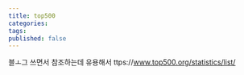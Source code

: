 ```yaml
---
title: top500
categories: 
tags: 
published: false
---
```


블ㅗ그 쓰면서 참조하는데 유용해서 
ttps://www.top500.org/statistics/list/